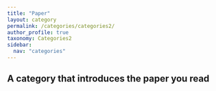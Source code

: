 ```yaml
---
title: "Paper"
layout: category
permalink: /categories/categories2/
author_profile: true
taxonomy: Categories2
sidebar:
  nav: "categories"
---
```


## A category that introduces the paper you read